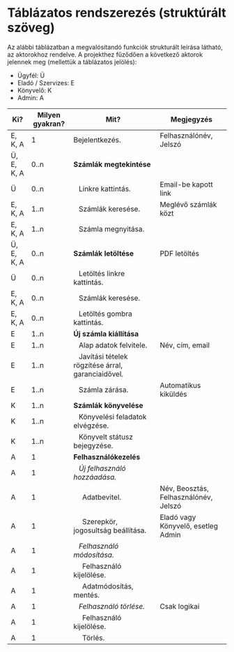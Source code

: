 # Táblázatos rendszerezés (struktúrált szöveg)

Az alábbi táblázatban a megvalósítandó funkciók strukturált leírása látható, az aktorokhoz rendelve.
A projekthez fűződően a következő aktorok jelennek meg (mellettük a táblázatos jelölés):
- Ügyfél: Ü
- Eladó / Szervizes: E
- Könyvelő: K
- Admin: A

| Ki?        | Milyen gyakran? | Mit?                                                     | Megjegyzés                            |
| ---------- | --------------- | -------------------------------------------------------- | ------------------------------------- |
| E, K, A    | 1               | Bejelentkezés.                                           | Felhasználónév, Jelszó                |
| Ü, E, K, A | 0..n            | **Számlák megtekintése**                                 |                                       |
| Ü          | 0..n            | &ensp; Linkre kattintás.                                 | Email-be kapott link                  |
| E, K, A	   | 1..n	           | &ensp; Számlák keresése.                                 | Meglévő számlák közt                  |
| E, K, A	   | 1..n	           | &ensp; Számla megnyitása.                                |                                       |
| Ü, E, K, A | 0..n	           | **Számlák letöltése**                                    | PDF letöltés                          |
| Ü          | 0..n            | &ensp; Letöltés linkre kattintás.                        |                                       |
| E, K, A    | 0..n            | &ensp; Számlák keresése.                                 |                                       |
| E, K, A    | 0..n            | &ensp; Letöltés gombra kattintás.                        |                                       |
| E          | 1..n            | **Új számla kiállítása**                                 |                                       |
| E          | 1..n            | &ensp; Alap adatok felvitele.                            | Név, cím, email                       |
| E          | 1..n            | &ensp; Javítási tételek rögzítése árral, garanciaidővel. |                                       |
| E          | 1..n            | &ensp; Számla zárása.                                    | Automatikus kiküldés                  |
| K          | 1..n            | **Számlák könyvelése**                                   |                                       |
| K          | 1..n            | &ensp; Könyvelési feladatok elvégzése.                   |                                       |
| K          | 1..n            | &ensp; Könyvelt státusz bejegyzése.                      |                                       |
| A          | 1               | **Felhasználókezelés**                                   |                                       |
| A          | 1               | &ensp; *Új felhasználó hozzáadása.*                      |                                       |
| A          | 1               | &ensp;&ensp; Adatbevitel.                                | Név, Beosztás, Felhasználónév, Jelszó |
| A          | 1               | &ensp;&ensp; Szerepkör, jogosultság beállítása.	        | Eladó vagy Könyvelő, esetleg Admin    |
| A          | 1               | &ensp; *Felhasználó módosítása.*                         |                                       |
| A          | 1               | &ensp;&ensp; Felhasználó kijelölése.                     |                                       |
| A          | 1               | &ensp;&ensp; Adatmódosítás, mentés.                      |                                       |
| A          | 1               | &ensp; *Felhasználó törlése.*                            | Csak logikai                          |
| A          | 1               | &ensp;&ensp; Felhasználó kijelölése.                     |                                       |
| A          | 1               | &ensp;&ensp; Törlés.                                     |                                       |

